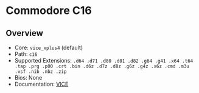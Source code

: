 # Commodore C16

## Overview

- Core: `vice_xplus4` (default)
- Path: `c16`
- Supported Extensions: `.d64 .d71 .d80 .d81 .d82 .g64 .g41 .x64 .t64 .tap .prg .p00 .crt .bin .d6z .d7z .d8z .g6z .g4z .x6z .cmd .m3u .vsf .nib .nbz .zip`
- Bios: None
- Documentation: [VICE](https://docs.libretro.com/library/vice)
